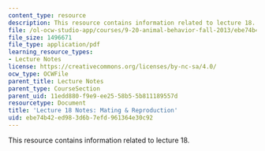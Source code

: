 ```yaml
---
content_type: resource
description: This resource contains information related to lecture 18.
file: /ol-ocw-studio-app/courses/9-20-animal-behavior-fall-2013/ebe74b42ed983d6b7efd961364e30c92_MIT9_20F13_Lec18.pdf
file_size: 1496671
file_type: application/pdf
learning_resource_types:
- Lecture Notes
license: https://creativecommons.org/licenses/by-nc-sa/4.0/
ocw_type: OCWFile
parent_title: Lecture Notes
parent_type: CourseSection
parent_uid: 11edd880-f9e9-ee25-58b5-5b811189557d
resourcetype: Document
title: 'Lecture 18 Notes: Mating & Reproduction'
uid: ebe74b42-ed98-3d6b-7efd-961364e30c92
---
```

This resource contains information related to lecture 18.
